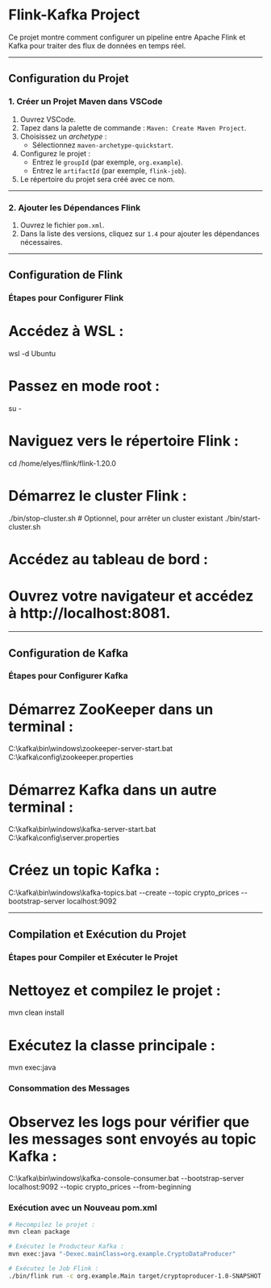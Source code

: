 # Flink-Kafka Project

Ce projet montre comment configurer un pipeline entre Apache Flink et Kafka pour traiter des flux de données en temps réel.

---

## Configuration du Projet

### 1. Créer un Projet Maven dans VSCode
1. Ouvrez VSCode.
2. Tapez dans la palette de commande : `Maven: Create Maven Project`.
3. Choisissez un *archetype* :
   - Sélectionnez `maven-archetype-quickstart`.
4. Configurez le projet :
   - Entrez le `groupId` (par exemple, `org.example`).
   - Entrez le `artifactId` (par exemple, `flink-job`).
5. Le répertoire du projet sera créé avec ce nom.

---

### 2. Ajouter les Dépendances Flink
1. Ouvrez le fichier `pom.xml`.
2. Dans la liste des versions, cliquez sur `1.4` pour ajouter les dépendances nécessaires.

---

## Configuration de Flink

### Étapes pour Configurer Flink
# Accédez à WSL :
wsl -d Ubuntu

# Passez en mode root :
su -

# Naviguez vers le répertoire Flink :
cd /home/elyes/flink/flink-1.20.0

# Démarrez le cluster Flink :
./bin/stop-cluster.sh  # Optionnel, pour arrêter un cluster existant
./bin/start-cluster.sh

# Accédez au tableau de bord :
# Ouvrez votre navigateur et accédez à http://localhost:8081.

---

## Configuration de Kafka

### Étapes pour Configurer Kafka
# Démarrez ZooKeeper dans un terminal :
C:\kafka\bin\windows\zookeeper-server-start.bat C:\kafka\config\zookeeper.properties

# Démarrez Kafka dans un autre terminal :
C:\kafka\bin\windows\kafka-server-start.bat C:\kafka\config\server.properties

# Créez un topic Kafka :
C:\kafka\bin\windows\kafka-topics.bat --create --topic crypto_prices --bootstrap-server localhost:9092

---

## Compilation et Exécution du Projet

### Étapes pour Compiler et Exécuter le Projet
# Nettoyez et compilez le projet :
mvn clean install

# Exécutez la classe principale :
mvn exec:java

### Consommation des Messages
# Observez les logs pour vérifier que les messages sont envoyés au topic Kafka :
C:\kafka\bin\windows\kafka-console-consumer.bat --bootstrap-server localhost:9092 --topic crypto_prices --from-beginning

### Exécution avec un Nouveau pom.xml
```bash
# Recompilez le projet :
mvn clean package

# Exécutez le Producteur Kafka :
mvn exec:java "-Dexec.mainClass=org.example.CryptoDataProducer"

# Exécutez le Job Flink :
./bin/flink run -c org.example.Main target/cryptoproducer-1.0-SNAPSHOT.jar
